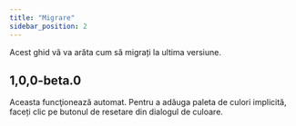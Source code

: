 ```yaml
---
title: "Migrare"
sidebar_position: 2
---
```


Acest ghid vă va arăta cum să migrați la ultima versiune.

## 1,0,0-beta.0

Aceasta funcţionează automat. Pentru a adăuga paleta de culori implicită, faceți clic pe butonul de resetare din dialogul de culoare.
